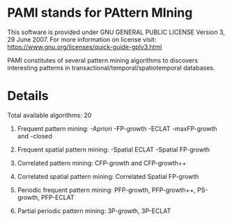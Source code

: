 # PAMI stands for PAttern MIning

This software is provided under GNU GENERAL PUBLIC LICENSE Version 3, 29 June 2007. For more information on license visit: https://www.gnu.org/licenses/quick-guide-gplv3.html

PAMI constitutes of several pattern mining algorithms to discovers interesting patterns in transactional/temporal/spatiotemporal databases.

# Details 
Total available algorithms: 20

1. Frequent pattern mining: 
      -Apriori
      -FP-growth
      -ECLAT
      -maxFP-growth and 
      -closed

2. Frequent spatial pattern mining: 
      -Spatial ECLAT
      -Spatial FP-growth

3. Correlated pattern mining: CFP-growth and CFP-growth++

4. Correlated spatial pattern mining: Correlated Spatial FP-growth

5. Periodic frequent pattern mining: PFP-growth, PFP-growth++, PS-growth, PFP-ECLAT

6. Partial periodic pattern mining: 3P-growth, 3P-ECLAT






